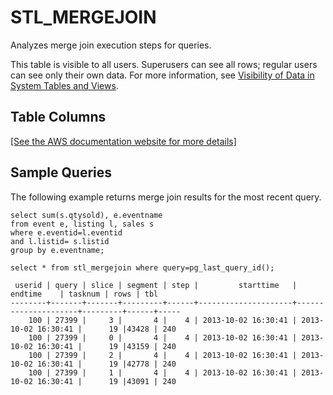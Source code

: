 # STL\_MERGEJOIN<a name="r_STL_MERGEJOIN"></a>

Analyzes merge join execution steps for queries\.

This table is visible to all users\. Superusers can see all rows; regular users can see only their own data\. For more information, see [Visibility of Data in System Tables and Views](c_visibility-of-data.md)\.

## Table Columns<a name="r_STL_MERGEJOIN-table-columns"></a>

[\[See the AWS documentation website for more details\]](http://docs.aws.amazon.com/redshift/latest/dg/r_STL_MERGEJOIN.html)

## Sample Queries<a name="r_STL_MERGEJOIN-sample-queries"></a>

The following example returns merge join results for the most recent query\. 

```
select sum(s.qtysold), e.eventname
from event e, listing l, sales s
where e.eventid=l.eventid
and l.listid= s.listid
group by e.eventname;

select * from stl_mergejoin where query=pg_last_query_id();
```

```
 userid | query | slice | segment | step |         starttime   |          endtime    | tasknum | rows | tbl
--------+-------+-------+---------+------+---------------------+---------------------+---------+------+-----
    100 | 27399 |     3 |       4 |    4 | 2013-10-02 16:30:41 | 2013-10-02 16:30:41 |      19 |43428 | 240
    100 | 27399 |     0 |       4 |    4 | 2013-10-02 16:30:41 | 2013-10-02 16:30:41 |      19 |43159 | 240
    100 | 27399 |     2 |       4 |    4 | 2013-10-02 16:30:41 | 2013-10-02 16:30:41 |      19 |42778 | 240
    100 | 27399 |     1 |       4 |    4 | 2013-10-02 16:30:41 | 2013-10-02 16:30:41 |      19 |43091 | 240
```
